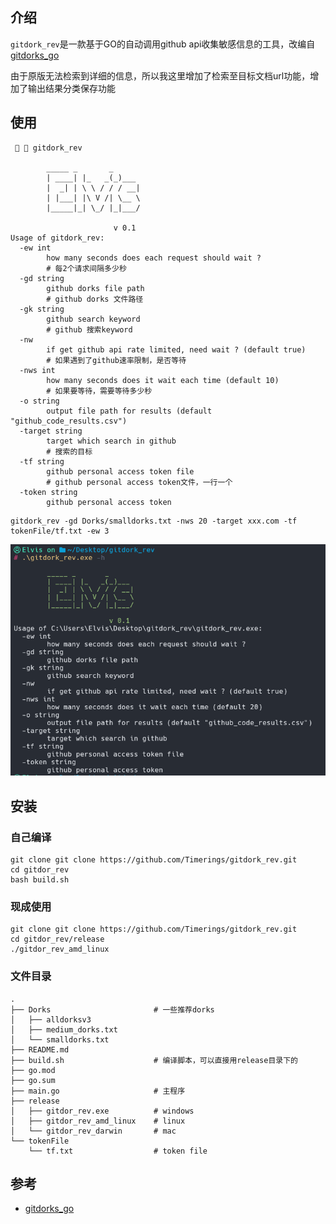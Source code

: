 ## 介绍

`gitdork_rev`是一款基于GO的自动调用github api收集敏感信息的工具，改编自 [gitdorks_go](https://github.com/damit5/gitdorks_go)

由于原版无法检索到详细的信息，所以我这里增加了检索至目标文档url功能，增加了输出结果分类保存功能

## 使用

```ascii
   gitdork_rev

        _____ _       _
        | ____| |_   _(_)___
        |  _| | \ \ / / / __|
        | |___| |\ V /| \__ \
        |_____|_| \_/ |_|___/

                       v 0.1
Usage of gitdork_rev:
  -ew int
    	how many seconds does each request should wait ? 
    	# 每2个请求间隔多少秒
  -gd string
    	github dorks file path 
    	# github dorks 文件路径
  -gk string
    	github search keyword
    	# github 搜索keyword
  -nw
    	if get github api rate limited, need wait ? (default true) 
    	# 如果遇到了github速率限制，是否等待
  -nws int
    	how many seconds does it wait each time (default 10)
    	# 如果要等待，需要等待多少秒
  -o string
        output file path for results (default "github_code_results.csv")
  -target string
    	target which search in github
    	# 搜索的目标
  -tf string
    	github personal access token file
    	# github personal access token文件，一行一个
  -token string
    	github personal access token

```


```shell
gitdork_rev -gd Dorks/smalldorks.txt -nws 20 -target xxx.com -tf tokenFile/tf.txt -ew 3
```

![image-20241121194232186](./README.assets/image-20241121194232186.png)

## 安装

### 自己编译

```shell
git clone git clone https://github.com/Timerings/gitdork_rev.git
cd gitdor_rev
bash build.sh
```

### 现成使用

```shell
git clone git clone https://github.com/Timerings/gitdork_rev.git
cd gitdor_rev/release
./gitdor_rev_amd_linux
```



### 文件目录

```
.
├── Dorks						# 一些推荐dorks
│   ├── alldorksv3
│   ├── medium_dorks.txt
│   └── smalldorks.txt
├── README.md
├── build.sh					# 编译脚本，可以直接用release目录下的
├── go.mod
├── go.sum
├── main.go						# 主程序
├── release
│   ├── gitdor_rev.exe			# windows
│   ├── gitdor_rev_amd_linux	# linux
│   └── gitdor_rev_darwin		# mac
└── tokenFile
    └── tf.txt					# token file
```

## 参考

* [gitdorks_go](https://github.com/damit5/gitdorks_go)
